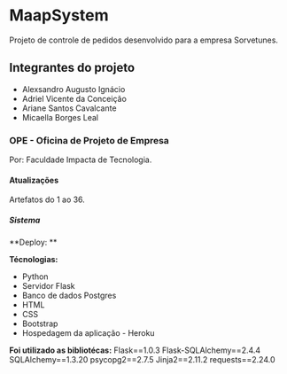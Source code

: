 # MaapSystem
Projeto de controle de pedidos desenvolvido para a empresa Sorvetunes.

## Integrantes do projeto
 
 * Alexsandro Augusto Ignácio
 * Adriel Vicente da Conceição
 * Ariane Santos Cavalcante
 * Micaella Borges Leal
 
### OPE - Oficina de Projeto de Empresa
Por: Faculdade Impacta de Tecnologia.

#### Atualizações
Artefatos do 1 ao 36.

##### Sistema

**Deploy: ** 

**Técnologias:**
* Python
* Servidor Flask
* Banco de dados Postgres
* HTML
* CSS
* Bootstrap
* Hospedagem da aplicação - Heroku

**Foi utilizado as bibliotécas:**
Flask==1.0.3
Flask-SQLAlchemy==2.4.4
SQLAlchemy==1.3.20
psycopg2==2.7.5
Jinja2==2.11.2
requests==2.24.0
